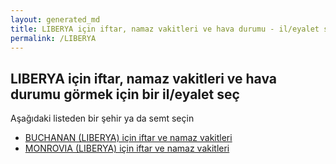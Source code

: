 ```yaml
---
layout: generated_md
title: LIBERYA için iftar, namaz vakitleri ve hava durumu - il/eyalet seç
permalink: /LIBERYA
---
```


## LIBERYA için iftar, namaz vakitleri ve hava durumu  görmek için bir il/eyalet seç

Aşağıdaki listeden bir şehir ya da semt seçin

* [BUCHANAN (LIBERYA) için iftar ve namaz vakitleri](/LIBERYA/BUCHANAN)
* [MONROVIA (LIBERYA) için iftar ve namaz vakitleri](/LIBERYA/MONROVIA)
